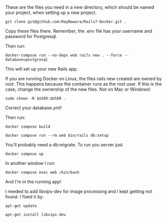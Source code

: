 These are the files you need in a new directory, which should be named your project, when setting up a new project.

`git clone git@github.com:RayNawara/Rails7-Docker.git .`

Copy these files there. Remember, the .env file has your username and password for Postgresql.

Then run:

`docker-compose run --no-deps web rails new . --force --database=postgresql`

This will set up your new Rails app.

If you are running Docker on Linux, the files rails new created are owned by root. This happens because the container runs as the root user. If this is the case, change the ownership of the new files. Not on Mac or Windows!

`sudo chown -R $USER:$USER .`

Correct your database.yml!

Then run:

`docker compose build`

`docker compose run --rm web bin/rails db:setup`

You'll probably need a db:migrate. To run you server just

`docker compose up`

In another window I run:

`docker compose exec web /bin/bash`

And I'm in the running app!

I needed to add libvips-dev for image processing and I kept getting not found. I fixed it by:

`apt-get update`

`apt-get install libvips-dev`